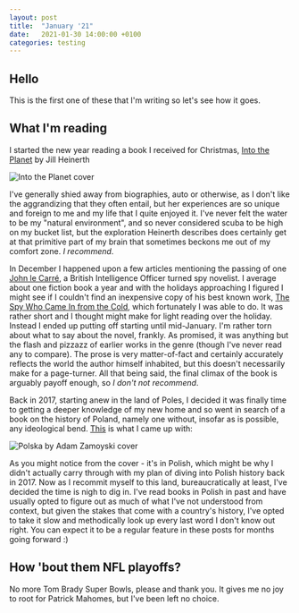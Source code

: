 ```yaml
---
layout: post
title:  "January '21"
date:   2021-01-30 14:00:00 +0100
categories: testing
---
```


## Hello

This is the first one of these that I'm writing so let's see how it goes.

## What I'm reading

I started the new year reading a book I received for Christmas, [Into the Planet](https://www.goodreads.com/book/show/43131602-into-the-planet) by Jill Heinerth

![Into the Planet cover](https://i.gr-assets.com/images/S/compressed.photo.goodreads.com/books/1563335080l/43131602.jpg)

I've generally shied away from biographies, auto or otherwise, as I don't like the aggrandizing that they often entail, but her experiences are so unique and foreign to me and my life that I quite enjoyed it. I've never felt the water to be my "natural environment", and so never considered scuba to be high on my bucket list, but the exploration Heinerth describes does certainly get at that primitive part of my brain that sometimes beckons me out of my comfort zone. *I recommend*.

In December I happened upon a few articles mentioning the passing of one [John le Carré](https://en.wikipedia.org/wiki/John_le_Carr%C3%A9), a British Intelligence Officer turned spy novelist. I average about one fiction book a year and with the holidays approaching I figured I might see if I couldn't find an inexpensive copy of his best known work, [The Spy Who Came In from the Cold](https://www.goodreads.com/book/show/49988275-the-spy-who-came-in-from-the-cold), which fortunately I was able to do. It was rather short and I thought might make for light reading over the holiday. Instead I ended up putting off starting until mid-January. I'm rather torn about what to say about the novel, frankly. As promised, it was anything but the flash and pizzazz of earlier works in the genre (though I've never read any to compare). The prose is very matter-of-fact and certainly accurately reflects the world the author himself inhabited, but this doesn't necessarily make for a page-turner. All that being said, the final climax  of the book is arguably payoff enough, so *I don't not recommend*.

Back in 2017, starting anew in the land of Poles, I decided it was finally time to getting a deeper knowledge of my new home and so went in search of a book on the history of Poland, namely one without, insofar as is possible, any ideological bend. [This](https://www.goodreads.com/book/show/39128289-polska) is what I came up with:

![Polska by Adam Zamoyski cover](https://i.gr-assets.com/images/S/compressed.photo.goodreads.com/books/1520820711l/39128289._SX318_.jpg)

As you might notice from the cover - it's in Polish, which might be why I didn't actually carry through with my plan of diving into Polish history back in 2017. Now as I recommit myself to this land, bureaucratically at least, I've decided the time is nigh to dig in. I've read books in Polish in past and have usually opted to figure out as much of what I've not understood from context, but given the stakes that come with a country's history, I've opted to take it slow and methodically look up every last word I don't know out right. You can expect it to be a regular feature in these posts for months going forward :)

## How 'bout them NFL playoffs?

No more Tom Brady Super Bowls, please and thank you. It gives me no joy to root for Patrick Mahomes, but I've been left no choice.
